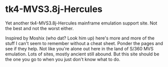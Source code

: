 # tk4-MVS3.8j-Hercules
Yet another tk4-MVS3.8j-Hercules mainframe emulation support site. Not the best and not the worst either.

Inspired by Moshix (who dat? Look him up) here's more and more of the stuff I can't seem to remember without a cheat sheet. Ponder the pages and see if they help. Not like you're alone out here in the land of S/360 MVS emulation. Lots of sites, mostly ancient still abound. But this site should be the one you go to when you just don't know what to do.
